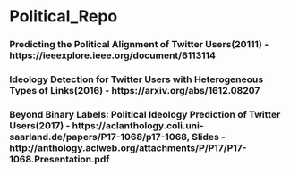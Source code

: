 # Political_Repo

<h3>Predicting the Political Alignment of Twitter Users(20111) - https://ieeexplore.ieee.org/document/6113114</h3>
<h3>Ideology Detection for Twitter Users with Heterogeneous Types of Links(2016) - https://arxiv.org/abs/1612.08207</h3>
<h3>Beyond Binary Labels: Political Ideology Prediction of Twitter Users(2017) - https://aclanthology.coli.uni-saarland.de/papers/P17-1068/p17-1068, Slides - http://anthology.aclweb.org/attachments/P/P17/P17-1068.Presentation.pdf</h3>
